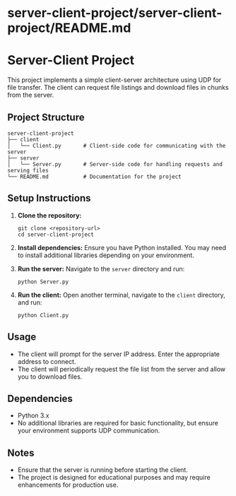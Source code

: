 # server-client-project/server-client-project/README.md

# Server-Client Project

This project implements a simple client-server architecture using UDP for file transfer. The client can request file listings and download files in chunks from the server.

## Project Structure

```
server-client-project
├── client
│   └── Client.py       # Client-side code for communicating with the server
├── server
│   └── Server.py       # Server-side code for handling requests and serving files
└── README.md           # Documentation for the project
```

## Setup Instructions

1. **Clone the repository:**
   ```
   git clone <repository-url>
   cd server-client-project
   ```

2. **Install dependencies:**
   Ensure you have Python installed. You may need to install additional libraries depending on your environment.

3. **Run the server:**
   Navigate to the `server` directory and run:
   ```
   python Server.py
   ```

4. **Run the client:**
   Open another terminal, navigate to the `client` directory, and run:
   ```
   python Client.py
   ```

## Usage

- The client will prompt for the server IP address. Enter the appropriate address to connect.
- The client will periodically request the file list from the server and allow you to download files.

## Dependencies

- Python 3.x
- No additional libraries are required for basic functionality, but ensure your environment supports UDP communication.

## Notes

- Ensure that the server is running before starting the client.
- The project is designed for educational purposes and may require enhancements for production use.